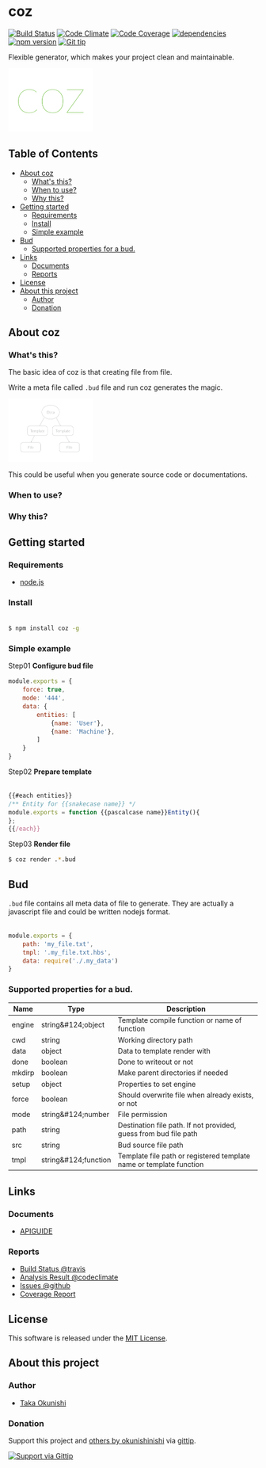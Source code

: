 coz
=====
<!-- Badge start -->

[![Build Status][my_travis_badge_url]][my_travis_url]
[![Code Climate][my_codeclimate_badge_url]][my_codeclimate_url]
[![Code Coverage][my_codeclimate_coverage_badge_url]][my_codeclimate_url]
[![dependencies][my_gemnasium_badge_url]][my_gemnasium_url]
[![npm version][my_npm_budge_url]][my_npm_url]
[![Git tip][my_gittip_budge_url]][my_gittip_url]
<!-- Badge end -->


Flexible generator, which makes your project clean and maintainable.


<a href="https://github.com/okunishinishi/coz#readme"><img style="height:128px;" src="assets/images/coz-banner.jpg" height="128"/></a>


Table of Contents
-----
- [About coz](#01-about)
    - [What's this?](#01-about--whats-this)
    - [When to use?](#01-about--when-to-use)
    - [Why this?](#01-about--why-this)
- [Getting started](#02-howto)
    - [Requirements](#02-howto--requirements)
    - [Install](#02-howto--install)
    - [Simple example](#02-howto--simple-example)
- [Bud](#03-bud)
    - [Supported properties for a bud.](#03-bud--supported-properties-for-a-bud-)
- [Links](#09-links)
    - [Documents](#09-links--documents)
    - [Reports](#09-links--reports)
- [License](#10-license)
- [About this project](#11-project)
    - [Author](#11-project--author)
    - [Donation](#11-project--donation)


<a name="01-about"></a>
About coz
------

<a name="01-about--whats-this"></a>
### What's this?

The basic idea of coz is that creating file from file.

Write a meta file called `.bud` file and run coz generates the magic.

<img style="height:128px;" src="assets/images/coz-outline.jpg" height="128">

This could be useful when you generate source code or documentations.


<a name="01-about--when-to-use"></a>
### When to use?



<a name="01-about--why-this"></a>
### Why this?


<a name="02-howto"></a>
Getting started
------

<a name="02-howto--requirements"></a>
### Requirements

+ [node.js][nodejs_url]


<a name="02-howto--install"></a>
### Install

```bash

$ npm install coz -g

```

<a name="02-howto--simple-example"></a>
### Simple example

Step01 **Configure bud file**

```Javascript
module.exports = {
    force: true,
    mode: '444',
    data: {
        entities: [
            {name: 'User'},
            {name: 'Machine'},
        ]
    }
}
```

Step02 **Prepare template**
```Javascript

{{#each entities}}
/** Entity for {{snakecase name}} */
module.exports = function {{pascalcase name}}Entity(){
};
{{/each}}

```

Step03 **Render file**
```bash
$ coz render .*.bud
```
<a name="03-bud"></a>
Bud
---------

`.bud` file contains all meta data of file to generate.
They are actually a javascript file and could be written nodejs format.

```Javascript

module.exports = {
    path: 'my_file.txt',
    tmpl: '.my_file.txt.hbs',
    data: require('./.my_data')
}

```


<a name="03-bud--supported-properties-for-a-bud-"></a>
### Supported properties for a bud.

Name | Type | Description
----- | ----- | -----
engine | string&amp;#124;object | Template compile function or name of function |
cwd | string | Working directory path |
data | object | Data to template render with |
done | boolean | Done to writeout or not |
mkdirp | boolean | Make parent directories if needed |
setup | object | Properties to set engine |
force | boolean | Should overwrite file when already exists, or not |
mode | string&amp;#124;number | File permission |
path | string | Destination file path. If not provided, guess from bud file path |
src | string | Bud source file path |
tmpl | string&amp;#124;function | Template file path or registered template name or template function |

<a name="09-links"></a>
Links
------

<a name="09-links--documents"></a>
### Documents

+ [APIGUIDE][my_apiguide_url]

<a name="09-links--reports"></a>
### Reports

+ [Build Status @travis][my_travis_url]
+ [Analysis Result @codeclimate][my_codeclimate_url]
+ [Issues @github](https://github.com/okunishinishi/coz/issues)
+ [Coverage Report][my_coverage_url]

<a name="10-license"></a>
License
-------
This software is released under the [MIT License][my_license_url].

<a name="11-project"></a>
About this project
--------

<a name="11-project--author"></a>
### Author

+ [Taka Okunishi](http://okunishitaka.com)

<a name="11-project--donation"></a>
### Donation

Support this project and [others by okunishinishi][my_gittip_url] via [gittip][my_gittip_url].

[<img src="https://rawgithub.com/twolfson/gittip-badge/0.2.0/dist/gittip.png" alt="Support via Gittip"/>][my_gittip_url]


<!-- Links start -->

[nodejs_url]: http://nodejs.org/
[my_license_url]: http://raw.github.com/okunishinishi/coz/master/LICENSE
[my_travis_url]: http://travis-ci.org/okunishinishi/coz
[my_travis_badge_url]: http://img.shields.io/travis/okunishinishi/coz.svg?style=flat
[my_codeclimate_url]: http://codeclimate.com/github/okunishinishi/coz
[my_codeclimate_badge_url]: http://img.shields.io/codeclimate/github/okunishinishi/coz.svg?style=flat
[my_codeclimate_coverage_badge_url]: http://img.shields.io/codeclimate/coverage/github/okunishinishi/coz.svg?style=flat
[my_apiguide_url]: http://okunishinishi.github.io/coz/apiguide/
[my_coverage_url]: http://okunishinishi.github.io/coz/coverage/lcov-report
[my_coverage_report_url]: http://okunishinishi.github.io/coz/coverage/lcov-report/
[my_gittip_url]: http://www.gittip.com/okunishinishi/
[my_gittip_budge_url]: http://img.shields.io/gittip/okunishinishi.svg?style=flat
[my_npm_url]: http://www.npmjs.org/package/coz
[my_npm_budge_url]: http://img.shields.io/npm/v/coz.svg?style=flat
[my_tag_url]: http://github.com/okunishinishi/coz/releases/tag/
[my_tag_badge_url]: http://img.shields.io/github/tag/okunishinishi/coz.svg?style=flat
[my_gemnasium_url]: http://gemnasium.com/okunishinishi/coz
[my_gemnasium_badge_url]: http://img.shields.io/gemnasium/okunishinishi/coz.svg?style=flat
<!-- Links end-->